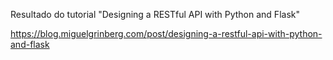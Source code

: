 Resultado do tutorial "Designing a RESTful API with Python and Flask"

https://blog.miguelgrinberg.com/post/designing-a-restful-api-with-python-and-flask